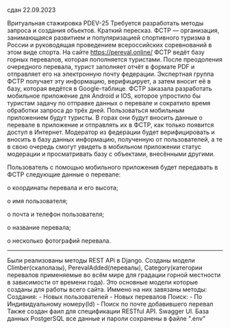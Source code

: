 сдан 22.09.2023

Вритуальная стажировка PDEV-25
Требуется разработать методы запроса и создания обьектов.
Краткий пересказ.
ФСТР — организация, занимающаяся развитием и популяризацией спортивного туризма в России и руководящая проведением всероссийских соревнований в этом виде спорта.
На сайте https://pereval.online/ ФСТР ведёт базу горных перевалов, которая пополняется туристами.
После преодоления очередного перевала, турист заполняет отчёт в формате PDF и отправляет его на электронную почту федерации. Экспертная группа ФСТР получает эту информацию, верифицирует, а затем вносит её в базу, которая ведётся в Google-таблице.
ФСТР заказала разработать мобильное приложение для Android и IOS, которое упростило бы туристам задачу по отправке данных о перевале и сократило время обработки запроса до трёх дней.
Пользоваться мобильным приложением будут туристы. В горах они будут вносить данные о перевале в приложение и отправлять их в ФСТР, как только появится доступ в Интернет.
Модератор из федерации будет верифицировать и вносить в базу данных информацию, полученную от пользователей, а те в свою очередь смогут увидеть в мобильном приложении статус модерации и просматривать базу с объектами, внесёнными другими.

Пользователь с помощью мобильного приложения будет передавать в ФСТР следующие данные о перевале:

o	координаты перевала и его высота;

o	имя пользователя;

o	почта и телефон пользователя;

o	название перевала;

o	несколько фотографий перевала.
______________________________________________________________________________

Были реализованы методы REST APi в Django.
Созданы модели Climber(скалолазы), PerevalAdded(перевалы), Category(категории перевалов применяемые во всём мире для градации горной местности в зависимости от времени года).
Это основные модели которые созданы для работы всего сайта. Иммено на них завязаны методы: Создания:
    - Новых пользователей
    - Новых перевалов 
Поиск:
    - По Индивидуальному номеру(Id)
    - Поиск по почте добавившего перевал
Также создан фаил для спецификации RESTful API. Swagger UI. 
База данных PostgerSQL все данные и пароли сохранены в файле ".env"
